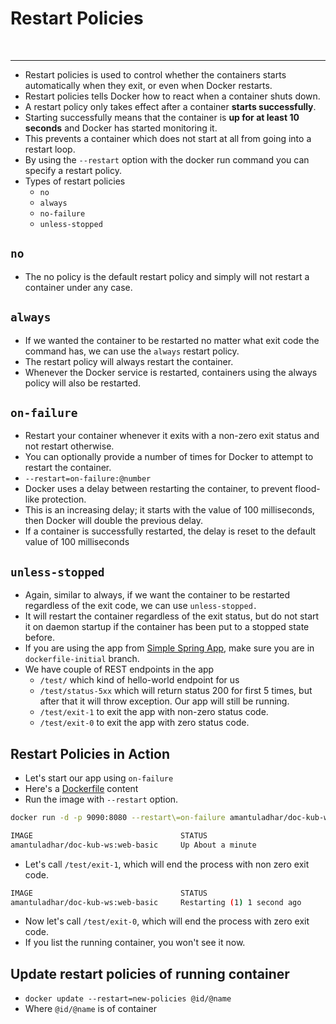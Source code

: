 # Restart Policies

&nbsp;

---


- Restart policies is used to control whether the containers starts automatically when they exit, or even when Docker restarts.
- Restart policies tells Docker how to react when a container shuts down.
- A restart policy only takes effect after a container **starts successfully**.
- Starting successfully means that the container is **up for at least 10 seconds** and Docker has started monitoring it.
- This prevents a container which does not start at all from going into a restart loop.
- By using the `--restart` option with the docker run command you can specify a restart policy.
- Types of restart policies
  - `no`
  - `always`
  - `no-failure`
  - `unless-stopped`

## `no`

- The no policy is the default restart policy and simply will not restart a container under any case.

## `always`

- If we wanted the container to be restarted no matter what exit code the command has, we can use the `always` restart policy.
- The restart policy will always restart the container.
- Whenever the Docker service is restarted, containers using the always policy will also be restarted.

## `on-failure`

- Restart your container whenever it exits with a non-zero exit status and not restart otherwise.
- You can optionally provide a number of times for Docker to attempt to restart the container.
- `--restart=on-failure:@number`
- Docker uses a delay between restarting the container, to prevent flood-like protection.
- This is an increasing delay; it starts with the value of 100 milliseconds, then Docker will double the previous delay.
- If a container is successfully restarted, the delay is reset to the default value of 100 milliseconds

## `unless-stopped`

- Again, similar to always, if we want the container to be restarted regardless of the exit code, we can use `unless-stopped.`
- It will restart the container regardless of the exit status, but do not start it on daemon startup if the container has been put to a stopped state before.
- If you are using the app from [Simple Spring App](https://github.com/amantuladhar/DockerKubernetesFiles/tree/dockerfile-initial), make sure you are in `dockerfile-initial` branch.
- We have couple of REST endpoints in the app
    - `/test/` which kind of hello-world endpoint for us
    -   `/test/status-5xx` which will return status 200 for first 5 times, but after that it will throw exception. Our app will still be running.
    - `/test/exit-1` to exit the app with non-zero status code.
    - `/test/exit-0` to exit the app with zero status code.
    

## Restart Policies in Action

- Let's start our app using `on-failure`
- Here's a [Dockerfile](https://github.com/amantuladhar/DockerKubernetesFiles/blob/master/docker/web-basic) content
- Run the image with `--restart` option.
```bash
docker run -d -p 9090:8080 --restart\=on-failure amantuladhar/doc-kub-ws:web-basic
```
```bash
IMAGE                                 STATUS              
amantuladhar/doc-kub-ws:web-basic     Up About a minute
```

- Let's call `/test/exit-1`, which will end the process with non zero exit code.
```bash
IMAGE                                 STATUS                     
amantuladhar/doc-kub-ws:web-basic     Restarting (1) 1 second ago
```

- Now let's call `/test/exit-0`, which will end the process with zero exit code.
- If you list the running container, you won't see it now.

## Update restart policies of running container

- `docker update --restart=new-policies @id/@name`
- Where `@id/@name` is of container
